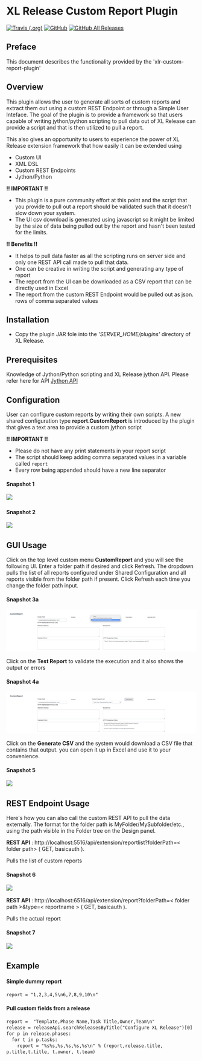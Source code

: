 # XL Release Custom Report Plugin


[![Travis (.org)](https://img.shields.io/travis/xebialabs-community/xlr-custom-report-plugin)](https://travis-ci.org/xebialabs-community/xlr-custom-report-plugin)
[![GitHub](https://img.shields.io/github/license/xebialabs-community/xlr-custom-report-plugin)](https://opensource.org/licenses/MIT)
[![GitHub All Releases](https://img.shields.io/github/downloads/xebialabs-community/xlr-custom-report-plugin/total)](https://github.com/xebialabs-community/xlr-custom-report-plugin/releases/latest)


## Preface
This document describes the functionality provided by the 'xlr-custom-report-plugin'

## Overview
This plugin allows the user to generate all sorts of custom reports and extract them out using a custom REST Endpoint or through a Simple User Inteface. The goal of the plugin is to provide a framework so that users capable of writing jython/python scripting to pull data out of XL Release can provide a script and that is then utilized to pull a report. 

This also gives an opportunity to users to experience the power of XL Release extension framework that how easily it can be extended using   
-  Custom UI  
-  XML DSL   
-  Custom REST Endpoints  
-  Jython/Python  

**!! IMPORTANT !!**   

- This plugin is a pure community effort at this point and the script that you provide to pull out a report should be validated such that it doesn't slow down your system.  
- The UI csv download is generated using javascript so it might be limited by the size of data being pulled out by the report and hasn't been tested for the limits.

**!! Benefits !!** 
 
- It helps to pull data faster as all the scripting runs on server side and only one REST API call made to pull that data.  
- One can be creative in writing the script and generating any type of report
- The report from the UI can be downloaded as a CSV report that can be directly used in Excel
- The report from the custom REST Endpoint would be pulled out as json.  rows of comma separated values


## Installation
- Copy the plugin JAR fole into the *'SERVER_HOME/plugins'* directory of XL Release.

## Prerequisites 
Knowledge of Jython/Python scripting and XL Release jython API.  Please refer here for API [Jython API](https://docs.xebialabs.com/jython-docs/#!/xl-release/9.0.x/)

## Configuration
User can configure custom reports by writing their own scripts. A new shared configuration type **report.CustomReport** is introduced by the plugin that gives a text area to provide a custom jython script

**!! IMPORTANT !!**  

- Please do not have any print statements in your report script  
- The script should keep adding comma separated values in a variable called `report`
- Every row being appended should have a new line separator

#### Snapshot 1

![](images/snap1.png)

#### Snapshot 2

![](images/snap2.png)

## GUI Usage
Click on the top level custom menu **CustomReport** and you will see the following UI. Enter a folder path if desired and click Refresh.  The dropdown pulls the list of all reports configured under Shared Configuration and all reports visible from the folder path if present.
Click Refresh each time you change the folder path input.

#### Snapshot 3a

![](images/snap3a.png)


Click on the **Test Report** to validate the execution and it also shows the output or errors

#### Snapshot 4a

![](images/snap4a.png)

Click on the **Generate CSV** and the system would download a CSV file that contains that output. you can open it up in Excel and use it to your convenience.

#### Snapshot 5

![](images/snap5.png)

## REST Endpoint Usage

Here's how you can also call the custom REST API to pull the data externally.  The format for the folder path is MyFolder/MySubfolder/etc., using the path visible in the Folder tree on the Design panel.


**REST API** : http://localhost:5516/api/extension/reportlist?folderPath=< folder path> ( GET, basicauth ).

Pulls the list of custom reports

#### Snapshot 6
![](images/snap6.png)

**REST API** : http://localhost:6516/api/extension/report?folderPath=< folder path >&type=< reportname > ( GET, basicauth ).

Pulls the actual report

#### Snapshot 7
![](images/snap7.png)







## Example

#### Simple dummy report
```
report = "1,2,3,4,5\n6,7,8,9,10\n"
```

#### Pull custom fields from a release
```
report =  "Template,Phase Name,Task Title,Owner,Team\n"
release = releaseApi.searchReleasesByTitle("Configure XL Release")[0]
for p in release.phases:
  for t in p.tasks:
    report = "%s%s,%s,%s,%s,%s\n" % (report,release.title, p.title,t.title, t.owner, t.team)
```


